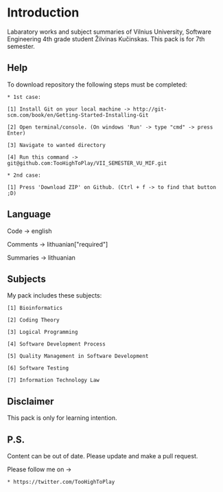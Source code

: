 Introduction
===================

Labaratory works and subject summaries of Vilnius University, Software Engineering 4th grade student Žilvinas Kučinskas. This pack is for 7th semester.

Help
----

To download repository the following steps must be completed:

    * 1st case:

    [1] Install Git on your local machine -> http://git-scm.com/book/en/Getting-Started-Installing-Git

    [2] Open terminal/console. (On windows 'Run' -> type "cmd" -> press Enter)

    [3] Navigate to wanted directory

    [4] Run this command -> git@github.com:TooHighToPlay/VII_SEMESTER_VU_MIF.git

    * 2nd case:

    [1] Press 'Download ZIP' on Github. (Ctrl + f -> to find that button ;D)

Language
--------

Code -> english

Comments -> lithuanian["required"]

Summaries -> lithuanian

Subjects
--------

My pack includes these subjects:

    [1] Bioinformatics

    [2] Coding Theory

    [3] Logical Programming

    [4] Software Development Process

    [5] Quality Management in Software Development

    [6] Software Testing

    [7] Information Technology Law

Disclaimer
----------

This pack is only for learning intention.

P.S.
-----
Content can be out of date. Please update and make a pull request.

Please follow me on ->

    * https://twitter.com/TooHighToPlay
